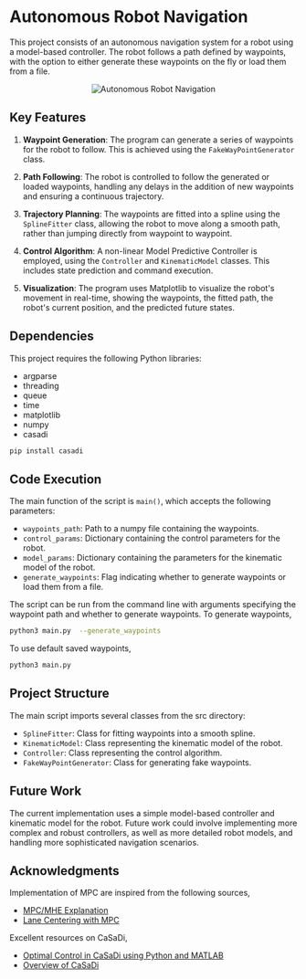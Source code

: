 # Autonomous Robot Navigation

This project consists of an autonomous navigation system for a robot using a model-based controller. The robot follows a path defined by waypoints, with the option to either generate these waypoints on the fly or load them from a file.
<p align="center">
  <img src="https://github.com/eulerecho/unicycle_mpc/assets/56460011/0feb8ac9-1f5b-4758-b4d0-cb86cd2f9fdc" alt="Autonomous Robot Navigation">
</p>


## Key Features

1. **Waypoint Generation**: The program can generate a series of waypoints for the robot to follow. This is achieved using the `FakeWayPointGenerator` class.

2. **Path Following**: The robot is controlled to follow the generated or loaded waypoints, handling any delays in the addition of new waypoints and ensuring a continuous trajectory.

3. **Trajectory Planning**: The waypoints are fitted into a spline using the `SplineFitter` class, allowing the robot to move along a smooth path, rather than jumping directly from waypoint to waypoint.

4. **Control Algorithm**: A non-linear Model Predictive Controller is employed, using the `Controller` and `KinematicModel` classes. This includes state prediction and command execution.

5. **Visualization**: The program uses Matplotlib to visualize the robot's movement in real-time, showing the waypoints, the fitted path, the robot's current position, and the predicted future states.

## Dependencies

This project requires the following Python libraries:

* argparse
* threading
* queue
* time
* matplotlib
* numpy
* casadi
```bash
pip install casadi
```
  
## Code Execution

The main function of the script is `main()`, which accepts the following parameters:

- `waypoints_path`: Path to a numpy file containing the waypoints.
- `control_params`: Dictionary containing the control parameters for the robot.
- `model_params`: Dictionary containing the parameters for the kinematic model of the robot.
- `generate_waypoints`: Flag indicating whether to generate waypoints or load them from a file.

The script can be run from the command line with arguments specifying the waypoint path and whether to generate waypoints. To generate waypoints,

```bash
python3 main.py  --generate_waypoints
```

To use default saved waypoints, 
```bash
python3 main.py 
```
## Project Structure

The main script imports several classes from the src directory:

- `SplineFitter`: Class for fitting waypoints into a smooth spline.
- `KinematicModel`: Class representing the kinematic model of the robot.
- `Controller`: Class representing the control algorithm.
- `FakeWayPointGenerator`: Class for generating fake waypoints.

## Future Work

The current implementation uses a simple model-based controller and kinematic model for the robot. Future work could involve implementing more complex and robust controllers, as well as more detailed robot models, and handling more sophisticated navigation scenarios.

<!-- ACKNOWLEDGMENTS -->
## Acknowledgments

Implementation of MPC are inspired from the following sources,

* [MPC/MHE Explanation](https://www.youtube.com/playlist?list=PLK8squHT_Uzej3UCUHjtOtm5X7pMFSgAL)
* [Lane Centering with MPC](https://jonathan-hui.medium.com/lane-keeping-in-autonomous-driving-with-model-predictive-control-50f06e989bc9)

Excellent resources on CaSaDi, 

* [Optimal Control in CaSaDi using Python and MATLAB](https://www.youtube.com/watch?v=5Fpi_C0w2lg)
* [Overview of CaSaDi](https://www.youtube.com/watch?v=DvicSVRhVxQ)


